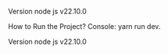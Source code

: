 Version node js v22.10.0

How to Run the Project?
Console: yarn run dev.




Version node js v22.10.0
